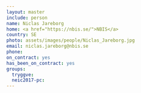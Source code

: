 ```yaml
---
layout: master
include: person
name: Niclas Jareborg
home: <a href="https://nbis.se/">NBIS</a>
country: SE
photo: assets/images/people/Niclas_Jareborg.jpg
email: niclas.jareborg@nbis.se
phone:
on_contract: yes
has_been_on_contract: yes
groups:
  tryggve:
  neic2017-pc:
---
```

